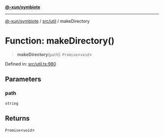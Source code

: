[**@-xun/symbiote**](../../../README.md)

***

[@-xun/symbiote](../../../README.md) / [src/util](../README.md) / makeDirectory

# Function: makeDirectory()

> **makeDirectory**(`path`): `Promise`\<`void`\>

Defined in: [src/util.ts:980](https://github.com/Xunnamius/symbiote/blob/10f876ec625b234388ec5689f4d10663cabb4139/src/util.ts#L980)

## Parameters

### path

`string`

## Returns

`Promise`\<`void`\>
